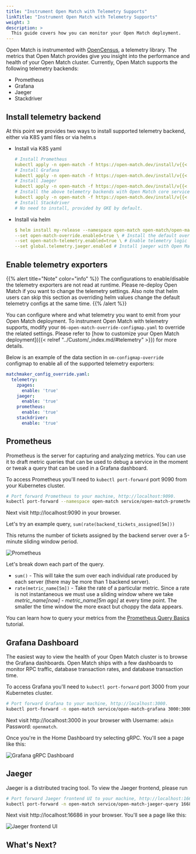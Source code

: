 ```yaml
---
title: "Instrument Open Match with Telemetry Supports"
linkTitle: "Instrument Open Match with Telemetry Supports"
weight: 3
description: >
  This guide covers how you can monitor your Open Match deployment.
---
```


Open Match is instrumented with [OpenCensus](https://opencensus.io/),
a telemetry library. The metrics that Open Match provides give you
insight into the performance and health of your Open Match cluster. Currently, Open Match supports the following telemetry backends:

* Prometheus
* Grafana
* Jaeger
* Stackdriver

## Install telemetry backend

 At this point we provides two ways to install supported telemetry backend, either via K8S yaml files or via helm.s

- Install via K8S yaml
  
    ```yaml
    # Install Prometheus
    kubectl apply -n open-match -f https://open-match.dev/install/v{{< param release_version >}}/yaml/03-prometheus-chart.yaml
    # Install Grafana
    kubectl apply -n open-match -f https://open-match.dev/install/v{{< param release_version >}}/yaml/04-grafana-chart.yaml
    # Install Jaeger
    kubectl apply -n open-match -f https://open-match.dev/install/v{{< param release_version >}}/yaml/05-jaeger-chart.yaml
    # Install the above telemetry backends with Open Match core services
    kubectl apply -n open-match -f https://open-match.dev/install/v{{< param release_version >}}/yaml/install.yaml
    # Install Stackdriver
    # No need to install, provided by GKE by default.
    ```

- Install via helm

    ```yaml
    $ helm install my-release --namespace open-match open-match/open-match \
    --set open-match-override.enabled=true \ # Install the default override configmap
    --set open-match-telemetry.enabled=true \ # Enable telemetry logic in Open Match core
    --set global.telemetry.jaeger.enabled # Install jaeger with Open Match core
    ```

## Enable telemetry exporters
{{% alert title="Note" color="info" %}}
The configurations to enable/disable the telemetry exporters are not read at runtime. Please re-deploy Open Match if you want to change the telemetry settings. Also note that helm users can skip this section as overriding helm values change the default telemetry configs at the same time.
{{% /alert %}}

You can configure where and what telemetry you want to emit from your Open Match
deployment. To instrument Open Match with telemetry supports, modify your `06-open-match-override-configmap.yaml` to override the related settings. Please refer to [how to customize your Open Match deployment]({{< relref "../Custom/_index.md/#telemetry" >}}) for more details.

Below is an example of the data section in `om-configmap-override` configmap to enable all of the supported telemetry exporters:
```yaml
matchmaker_config_override.yaml:
  telemetry:
    zpages:
      enable: 'true'
    jaeger:
      enable: 'true'
    prometheus:
      enable: 'true'
    stackdriver:
      enable: 'true'
```

## Prometheus

Prometheus is the server for capturing and analyzing metrics. You can use it
to draft metric queries that can be used to debug a service in the moment or
tweak a query that can be used in a Grafana dashboard.

To access Prometheus you'll need to `kubectl port-forward` port 9090 from your
Kubernetes cluster.

```bash
# Port forward Prometheus to your machine, http://localhost:9090.
kubectl port-forward --namespace open-match service/open-match-prometheus-server 9090:9090
```

Next visit http://localhost:9090 in your browser.

Let's try an example query, `sum(rate(backend_tickets_assigned[5m]))`

This returns the number of tickets assigned by the backend server over a 5-minute sliding window period.

![Prometheus](../../../images/guides/telemetry-prometheus.png)

Let's break down each part of the query.

* `sum()` - This will take the sum over each individual rate produced by
   each server (there may be more than 1 backend server).
* `rate(metric_name[5m])` - Take the rate of a particular metric.
   Since a rate is not instantaneous we must use a sliding window where we take
   *metric_name[now]* - *metric_name[5m ago]* at every time point. The
   smaller the time window the more exact but choppy the data appears.

You can learn how to query your metrics from the
[Prometheus Query Basics](https://prometheus.io/docs/prometheus/latest/querying/basics/)
tutorial.

## Grafana Dashboard

The easiest way to view the health of your Open Match cluster is to browse
the Grafana dashboards. Open Match ships with a few dashboards to monitor RPC
traffic, database transaction rates, and database transaction time.

To access Grafana you'll need to `kubectl port-forward` port 3000 from your
Kubernetes cluster.

```bash
# Port forward Grafana to your machine, http://localhost:3000.
kubectl port-forward -n open-match service/open-match-grafana 3000:3000
```

Next visit http://localhost:3000 in your browser with
Username: `admin` Password: `openmatch`.

Once you're in the Home Dashboard try selecting gRPC. You'll see a page like
this:

![Grafana gRPC Dashboard](../../../images/guides/telemetry-grafana-grpc.png)

## Jaeger

Jaeger is a distributed tracing tool. To view the Jaeger frontend, please run
```bash
# Port forward Jaeger frontend UI to your machine, http://localhost:16686.
kubectl port-forward -n open-match service/open-match-jaeger-query 16686:16686
```

Next visit http://localhost:16686 in your browser. You'll see a page like this:

![Jaeger frontend UI](../../../images/guides/telemetry-jaeger-ui.png)


## What's Next?
